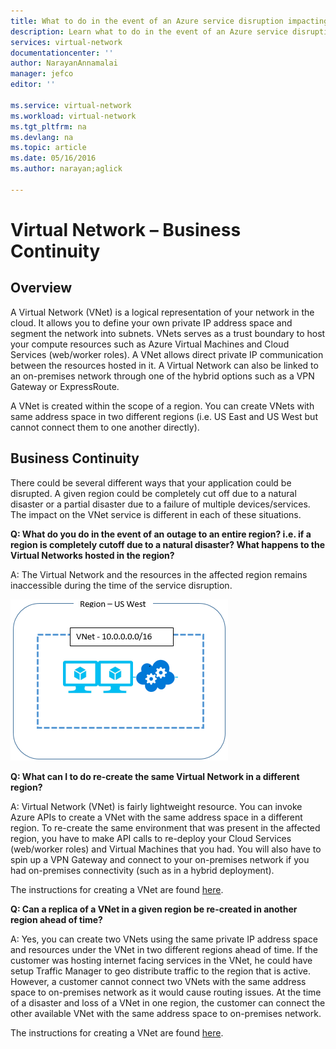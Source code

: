 ```yaml
---
title: What to do in the event of an Azure service disruption impacting Azure Virtual Networks | Microsoft Azure
description: Learn what to do in the event of an Azure service disruption impacting Azure Virtual Networks.
services: virtual-network
documentationcenter: ''
author: NarayanAnnamalai
manager: jefco
editor: ''

ms.service: virtual-network
ms.workload: virtual-network
ms.tgt_pltfrm: na
ms.devlang: na
ms.topic: article
ms.date: 05/16/2016
ms.author: narayan;aglick

---
```

# Virtual Network – Business Continuity
## Overview
A Virtual Network (VNet) is a logical representation of your network in the cloud. It allows you to define your own private IP address space and segment the network into subnets. VNets serves as a trust boundary to host your compute resources such as Azure Virtual Machines and Cloud Services (web/worker roles). A VNet allows direct private IP communication between the resources hosted in it. A Virtual Network can also be linked to an on-premises network through one of the hybrid options such as a VPN Gateway or ExpressRoute.

A VNet is created within the scope of a region. You can create VNets with same address space in two different regions (i.e. US East and US West but cannot connect them to one another directly). 

## Business Continuity
There could be several different ways that your application could be disrupted. A given region could be completely cut off due to a natural disaster or a partial disaster due to a failure of multiple devices/services. The impact on the VNet service is different in each of these situations.

**Q: What do you do in the event of an outage to an entire region? i.e. if a region is completely cutoff due to a natural disaster? What happens to the Virtual Networks hosted in the region?**

A: The Virtual Network and the resources in the affected region remains inaccessible during the time of the service disruption.

![Simple Virtual Network Diagram](./media/virtual-network-disaster-recovery-guidance/vnet.png)

**Q: What can I to do re-create the same Virtual Network in a different region?**

A: Virtual Network (VNet) is fairly lightweight resource. You can invoke Azure APIs to create a VNet with the same address space in a different region. To re-create the same environment that was present in the affected region, you have to make API calls to re-deploy your Cloud Services (web/worker roles) and Virtual Machines that you had. You will also have to spin up a VPN Gateway and connect to your on-premises network if you had on-premises connectivity (such as in a hybrid deployment).

The instructions for creating a VNet are found [here](virtual-networks-create-vnet-arm-pportal.md). 

**Q: Can a replica of a VNet in a given region be re-created in another region ahead of time?**

A: Yes, you can create two VNets using the same private IP address space and resources under the VNet in two different regions ahead of time. If the customer was hosting internet facing services in the VNet, he could have setup Traffic Manager to geo distribute traffic to the region that is active. However, a customer cannot connect two VNets with the same address space to on-premises network as it would cause routing issues. At the time of a disaster and loss of a VNet in one region, the customer can connect the other available VNet with the same address space to on-premises network.

The instructions for creating a VNet are found [here](virtual-networks-create-vnet-arm-pportal.md).

